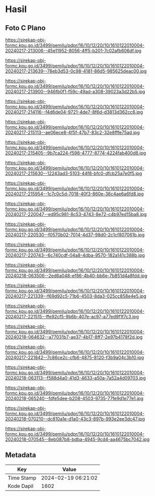 # Hasil

## Foto C Plano

https://sirekap-obj-formc.kpu.go.id/3499/pemilu/pdpr/16/10/12/20/10/1610122010004-20240217-213006--45e11952-8056-4ff5-b201-7c02afb606df.jpg

https://sirekap-obj-formc.kpu.go.id/3499/pemilu/pdpr/16/10/12/20/10/1610122010004-20240217-213639--78eb3d53-0c98-4181-86d5-985625deac00.jpg

https://sirekap-obj-formc.kpu.go.id/3499/pemilu/pdpr/16/10/12/20/10/1610122010004-20240217-213900--946fb0f1-f59c-49ad-a308-39023a3d22b5.jpg

https://sirekap-obj-formc.kpu.go.id/3499/pemilu/pdpr/16/10/12/20/10/1610122010004-20240217-214116--f4d6de04-9721-4de7-8f6d-d3813d362cc6.jpg

https://sirekap-obj-formc.kpu.go.id/3499/pemilu/pdpr/16/10/12/20/10/1610122010004-20240217-215113--ae06ece8-4f5f-47b7-83c2-32e8fffe75ad.jpg

https://sirekap-obj-formc.kpu.go.id/3499/pemilu/pdpr/16/10/12/20/10/1610122010004-20240217-215405--9b7ca224-f598-4777-8774-4224fab400d8.jpg

https://sirekap-obj-formc.kpu.go.id/3499/pemilu/pdpr/16/10/12/20/10/1610122010004-20240217-215630--12243ad3-5103-44f8-bfc0-dfcb25a7e0f5.jpg

https://sirekap-obj-formc.kpu.go.id/3499/pemilu/pdpr/16/10/12/20/10/1610122010004-20240217-215954--1c7c0c5d-7018-40f3-860e-36c4ae6a6fd8.jpg

https://sirekap-obj-formc.kpu.go.id/3499/pemilu/pdpr/16/10/12/20/10/1610122010004-20240217-220047--ed95c981-8c53-4743-8e72-c4b97ed15ba8.jpg

https://sirekap-obj-formc.kpu.go.id/3499/pemilu/pdpr/16/10/12/20/10/1610122010004-20240217-220530--f0570b02-7014-4d37-98d0-2c1cf807061b.jpg

https://sirekap-obj-formc.kpu.go.id/3499/pemilu/pdpr/16/10/12/20/10/1610122010004-20240217-220743--6c740cdf-04a8-4dba-9570-182a141c388b.jpg

https://sirekap-obj-formc.kpu.go.id/3499/pemilu/pdpr/16/10/12/20/10/1610122010004-20240218-063506--2ed6a048-ef86-4b40-bb6e-7b851d4a8fdd.jpg

https://sirekap-obj-formc.kpu.go.id/3499/pemilu/pdpr/16/10/12/20/10/1610122010004-20240217-221339--f69d92c5-71b6-4503-8da3-025cc858e4e5.jpg

https://sirekap-obj-formc.kpu.go.id/3499/pemilu/pdpr/16/10/12/20/10/1610122010004-20240217-221515--ffe92cf5-9b6b-407e-ac97-a77ed9f1f7c3.jpg

https://sirekap-obj-formc.kpu.go.id/3499/pemilu/pdpr/16/10/12/20/10/1610122010004-20240218-064632--a77031b7-ae37-4b17-8ff7-2e97b4178f2d.jpg

https://sirekap-obj-formc.kpu.go.id/3499/pemilu/pdpr/16/10/12/20/10/1610122010004-20240217-221842--7c86ce2c-cfb6-4875-8120-f3b9a04c3b10.jpg

https://sirekap-obj-formc.kpu.go.id/3499/pemilu/pdpr/16/10/12/20/10/1610122010004-20240218-063113--f588d4a0-41d3-4633-a50a-7a52a4d09703.jpg

https://sirekap-obj-formc.kpu.go.id/3499/pemilu/pdpr/16/10/12/20/10/1610122010004-20240218-065240--fdfe5dee-b208-4503-9735-77fe9d1e77e1.jpg

https://sirekap-obj-formc.kpu.go.id/3499/pemilu/pdpr/16/10/12/20/10/1610122010004-20240218-070210--dc810a1e-d1a0-43c3-897b-993e2ee3dc47.jpg

https://sirekap-obj-formc.kpu.go.id/3499/pemilu/pdpr/16/10/12/20/10/1610122010004-20240218-070545--8eb087b8-bdba-4945-9cd4-aa4675bc7042.jpg


## Metadata

| Key        | Value               |
| ---------- | ------------------- |
| Time Stamp | 2024-02-19 06:21:02 |
| Kode Dapil | 1602                |



